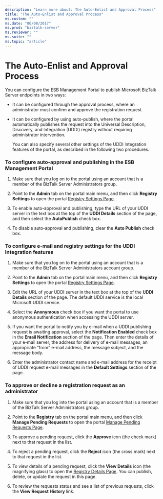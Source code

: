 ```yaml
---
description: "Learn more about: The Auto-Enlist and Approval Process"
title: "The Auto-Enlist and Approval Process"
ms.custom: ""
ms.date: "06/08/2017"
ms.prod: "biztalk-server"
ms.reviewer: ""
ms.suite: ""
ms.topic: "article"
---
```

# The Auto-Enlist and Approval Process
You can configure the ESB Management Portal to publish Microsoft BizTalk Server endpoints in two ways:  
  
- It can be configured through the approval process, where an administrator must confirm and approve the registration request.  
  
- It can be configured by using auto-publish, where the portal automatically publishes the request into the Universal Description, Discovery, and Integration (UDDI) registry without requiring administrator intervention.  
  
  You can also specify several other settings of the UDDI Integration features of the portal, as described in the following two procedures.  
  
### To configure auto-approval and publishing in the ESB Management Portal  
  
1.  Make sure that you log on to the portal using an account that is a member of the BizTalk Server Administrators group.  
  
2.  Point to the **Admin** tab on the portal main menu, and then click **Registry Settings** to open the portal [Registry Settings Page](../esb-toolkit/registry-settings-page.md).  
  
3.  To enable auto-approval and publishing, type the URL of your UDDI server in the text box at the top of the **UDDI Details** section of the page, and then select the **AutoPublish** check box.  
  
4.  To disable auto-approval and publishing, clear the **Auto Publish** check box.  
  
### To configure e-mail and registry settings for the UDDI Integration features  
  
1.  Make sure that you log on to the portal using an account that is a member of the BizTalk Server Administrators account group.  
  
2.  Point to the **Admin** tab on the portal main menu, and then click **Registry Settings** to open the portal [Registry Settings Page](../esb-toolkit/registry-settings-page.md).  
  
3.  Edit the URL of your UDDI server in the text box at the top of the **UDDI Details** section of the page. The default UDDI service is the local Microsoft UDDI service.  
  
4.  Select the **Anonymous** check box if you want the portal to use anonymous authentication when accessing the UDDI server.  
  
5.  If you want the portal to notify you by e-mail when a UDDI publishing request is awaiting approval, select the **Notification Enabled** check box in the **Email Notification** section of the page. Then enter the details of your e-mail server, the address for delivery of e-mail messages, an appropriate "from" e-mail address, the message subject, and the message body.  
  
6.  Enter the administrator contact name and e-mail address for the receipt of UDDI request e-mail messages in the **Default Settings** section of the page.  
  
### To approve or decline a registration request as an administrator  
  
1.  Make sure that you log into the portal using an account that is a member of the BizTalk Server Administrators group.  
  
2.  Point to the **Registry** tab on the portal main menu, and then click **Manage Pending Requests** to open the portal [Manage Pending Requests Page](../esb-toolkit/manage-pending-requests-page.md).  
  
3.  To approve a pending request, click the **Approve** icon (the check mark) next to that request in the list.  
  
4.  To reject a pending request, click the **Reject** icon (the cross mark) next to that request in the list.  
  
5.  To view details of a pending request, click the **View Details** icon (the magnifying glass) to open the [Registry Details Page](../esb-toolkit/registry-details-page.md). You can publish, delete, or update the request in this page.  
  
6.  To review the requests status and see a list of previous requests, click the **View Request History** link.
